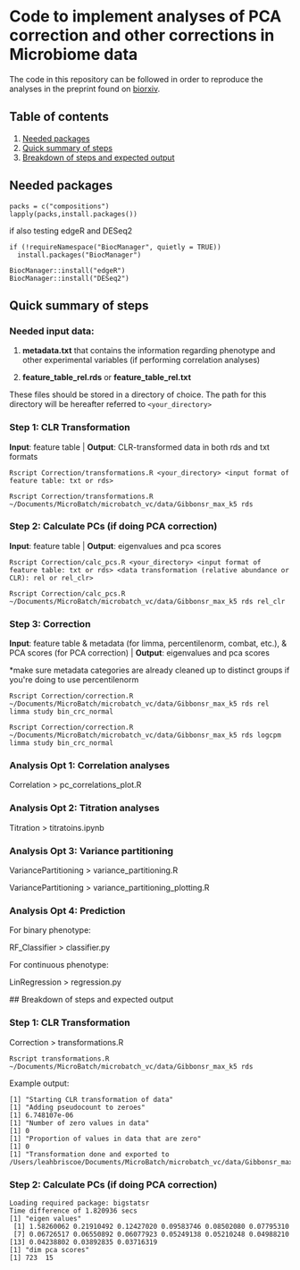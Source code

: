 # Code to implement analyses of PCA correction and other corrections in Microbiome data 

The code in this repository can be followed in order to reproduce the analyses in the preprint found on [biorxiv](https://www.biorxiv.org/content/10.1101/2021.03.19.436199v1). 


## Table of contents
1. [Needed packages](#packages)
1. [Quick summary of steps](#quick)
2. [Breakdown of steps and expected output](#breakdown)


## <a name =packages> Needed packages </a>

```
packs = c("compositions")
lapply(packs,install.packages())

```

if also testing edgeR and DESeq2

```
if (!requireNamespace("BiocManager", quietly = TRUE))
  install.packages("BiocManager")

BiocManager::install("edgeR")
BiocManager::install("DESeq2")
```

## <a name =quick> Quick summary of steps </a>

### Needed input data:

1. **metadata.txt** that contains the information regarding phenotype and other experimental variables (if performing correlation analyses)

2. **feature\_table\_rel.rds** or **feature_table\_rel.txt**

These files should be stored in a directory of choice. The path for this directory will be hereafter referred to `<your_directory>`


### Step 1: CLR Transformation

**Input**: feature table |
**Output**: CLR-transformed data in both rds and txt formats 

```
Rscript Correction/transformations.R <your_directory> <input format of feature table: txt or rds>

Rscript Correction/transformations.R ~/Documents/MicroBatch/microbatch_vc/data/Gibbonsr_max_k5 rds
```

### Step 2: Calculate PCs (if doing PCA correction)

**Input**: feature table |
**Output**: eigenvalues and pca scores

```
Rscript Correction/calc_pcs.R <your_directory> <input format of feature table: txt or rds> <data transformation (relative abundance or CLR): rel or rel_clr>

Rscript Correction/calc_pcs.R ~/Documents/MicroBatch/microbatch_vc/data/Gibbonsr_max_k5 rds rel_clr
```

### Step 3: Correction

**Input**: feature table & metadata (for limma, percentilenorm, combat, etc.), & PCA scores (for PCA correction) |
**Output**: eigenvalues and pca scores

*make sure metadata categories are already cleaned up to distinct groups if you're doing to use percentilenorm


```
Rscript Correction/correction.R ~/Documents/MicroBatch/microbatch_vc/data/Gibbonsr_max_k5 rds rel limma study bin_crc_normal

Rscript Correction/correction.R ~/Documents/MicroBatch/microbatch_vc/data/Gibbonsr_max_k5 rds logcpm limma study bin_crc_normal
```

### Analysis Opt 1: Correlation analyses

Correlation > pc_correlations_plot.R

### Analysis Opt 2: Titration analyses

Titration > titratoins.ipynb

### Analysis Opt 3: Variance partitioning

VariancePartitioning > variance_partitioning.R

VariancePartitioning > variance_partitioning_plotting.R

### Analysis Opt 4: Prediction

For binary phenotype:

RF_Classifier > classifier.py

For continuous phenotype:

LinRegression > regression.py


##<a name=breakdown> Breakdown of steps and expected output</a>


### Step 1: CLR Transformation

Correction > transformations.R

```
Rscript transformations.R ~/Documents/MicroBatch/microbatch_vc/data/Gibbonsr_max_k5 rds
```

Example output:

```
[1] "Starting CLR transformation of data"
[1] "Adding pseudocount to zeroes"
[1] 6.748107e-06
[1] "Number of zero values in data"
[1] 0
[1] "Proportion of values in data that are zero"
[1] 0
[1] "Transformation done and exported to /Users/leahbriscoe/Documents/MicroBatch/microbatch_vc/data/Gibbonsr_max_k5"
```

### Step 2: Calculate PCs (if doing PCA correction)

```
Loading required package: bigstatsr
Time difference of 1.820936 secs
[1] "eigen values"
 [1] 1.58260062 0.21910492 0.12427020 0.09583746 0.08502080 0.07795310
 [7] 0.06726517 0.06550892 0.06077923 0.05249138 0.05210248 0.04988210
[13] 0.04238802 0.03892835 0.03716319
[1] "dim pca scores"
[1] 723  15
```